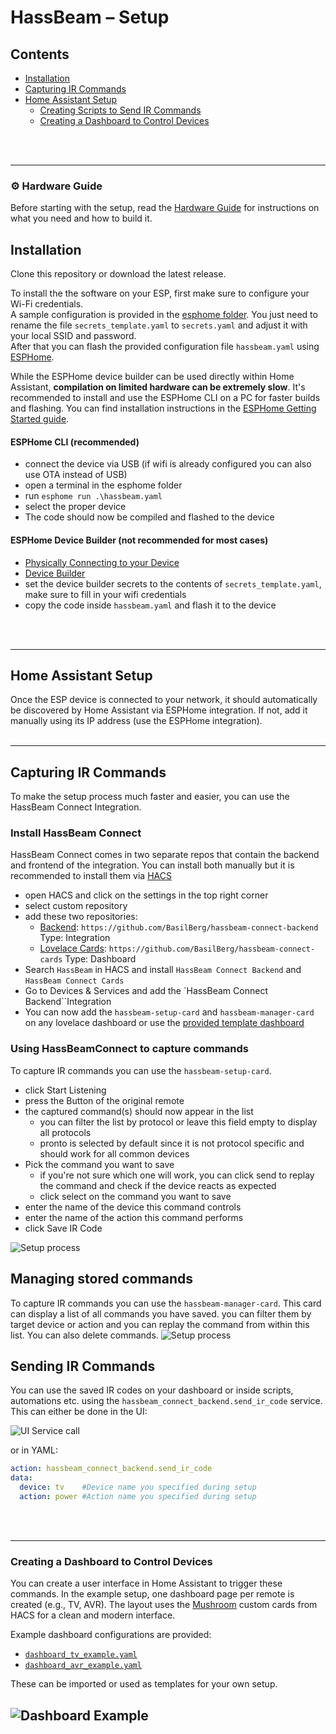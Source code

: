 # HassBeam – Setup

## Contents

- [Installation](#installation)
- [Capturing IR Commands](#capturing-ir-commands)
- [Home Assistant Setup](#home-assistant-setup)
  - [Creating Scripts to Send IR Commands](#creating-scripts-to-send-ir-commands)
  - [Creating a Dashboard to Control Devices](#creating-a-dashboard-to-control-devices)

<br>
<br>

---

### ⚙️ Hardware Guide
Before starting with the setup, read the [Hardware Guide](hardware.md) for instructions on what you need and how to build it.


## Installation

Clone this repository or download the latest release.

To install the the software on your ESP, first make sure to configure your Wi-Fi credentials.  
A sample configuration is provided in the [esphome folder](esphome). You just need to rename the file `secrets_template.yaml` to `secrets.yaml` and adjust it with your local SSID and password.  
After that you can flash the provided configuration file `hassbeam.yaml` using [ESPHome](https://esphome.io/). 

While the ESPHome device builder can be used directly within Home Assistant, **compilation on limited hardware can be extremely slow**. It's recommended to install and use the ESPHome CLI on a PC for faster builds and flashing. You can find installation instructions in the [ESPHome Getting Started guide](https://esphome.io/guides/getting_started_command_line.html).

#### ESPHome CLI (recommended)

- connect the device via USB (if wifi is already configured you can also use OTA instead of USB)
- open a terminal in the esphome folder
- run `esphome run .\hassbeam.yaml`
- select the proper device
- The code should now be compiled and flashed to the device

#### ESPHome Device Builder (not recommended for most cases)

- [Physically Connecting to your Device](https://esphome.io/guides/physical_device_connection#physically-connecting-to-your-device)
- [Device Builder](https://esphome.io/guides/getting_started_hassio#device-builder-interface)
- set the device builder secrets to the contents of `secrets_template.yaml`, make sure to fill in your wifi credentials 
- copy the code inside `hassbeam.yaml` and flash it to the device

<br>
<br>

---

## Home Assistant Setup

Once the ESP device is connected to your network, it should automatically be discovered by Home Assistant via ESPHome integration. If not, add it manually using its IP address (use the ESPHome integration).
<br>
<br>

---
## Capturing IR Commands
To make the setup process much faster and easier, you can use the HassBeam Connect Integration.
### Install HassBeam Connect
HassBeam Connect comes in two separate repos that contain the backend and frontend of the integration. You can install both manually but it is recommended to install them via [HACS](https://www.hacs.xyz/docs/use/download/download/)

- open HACS and click on the settings in the top right corner
- select custom repository
- add these two repositories:
  - [Backend](https://github.com/BasilBerg/hassbeam-connect-backend): `https://github.com/BasilBerg/hassbeam-connect-backend` Type: Integration 
  - [Lovelace Cards](https://github.com/BasilBerg/hassbeam-connect-cards): `https://github.com/BasilBerg/hassbeam-connect-cards` Type: Dashboard
- Search `HassBeam` in HACS and install `HassBeam Connect Backend` and `HassBeam Connect Cards`
- Go to Devices & Services and add the `HassBeam Connect Backend``Integration
- You can now add the `hassbeam-setup-card` and `hassbeam-manager-card` on any lovelace dashboard or use the [provided template dashboard](homeassistant/dashboard_hassbeam-connect_example.yaml)

### Using HassBeamConnect to capture commands
To capture IR commands you can use the `hassbeam-setup-card`.
- click Start Listening
- press the Button of the original remote
- the captured command(s) should now appear in the list
  - you can filter the list by protocol or leave this field empty to display all protocols
  - pronto is selected by default since it is not protocol specific and should work for all common devices
- Pick the command you want to save
  - if you're not sure which one will work, you can click send to replay the command and check if the device reacts as expected
  - click select on the command you want to save
- enter the name of the device this command controls
- enter the name of the action this command performs
- click Save IR Code

![Setup process](homeassistant/setup.gif)


## Managing stored commands
To capture IR commands you can use the `hassbeam-manager-card`. This card can display a list of all commands you have saved. you can filter them by target device or action and you can replay the command from within this list. You can also delete commands.
![Setup process](homeassistant/manager.png)


## Sending IR Commands
You can use the saved IR codes on your dashboard or inside scripts, automations etc. using the `hassbeam_connect_backend.send_ir_code` service.  
This can either be done in the UI:

![UI Service call](homeassistant/service.png)

or in YAML:

```yaml
action: hassbeam_connect_backend.send_ir_code
data:
  device: tv    #Device name you specified during setup
  action: power #Action name you specified during setup
```




<br>
<br>

---





### Creating a Dashboard to Control Devices

You can create a user interface in Home Assistant to trigger these commands. In the example setup, one dashboard page per remote is created (e.g., TV, AVR). The layout uses the [Mushroom](https://github.com/piitaya/lovelace-mushroom) custom cards from HACS for a clean and modern interface.

Example dashboard configurations are provided:

- [`dashboard_tv_example.yaml`](../homeassistant/dashboard_tv_example.yaml)
- [`dashboard_avr_example.yaml`](../homeassistant/dashboard_avr_example.yaml)

These can be imported or used as templates for your own setup.

![Dashboard Example](homeassistant/dashboard_example.png)
---
